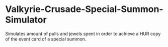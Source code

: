 # Valkyrie-Crusade-Special-Summon-Simulator

Simulates amount of pulls and jewels spent in order to achieve a HUR copy of the event card of a special summon.
